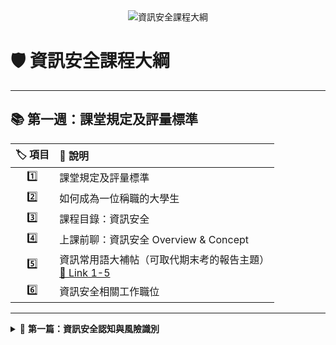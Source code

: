 
<div align="center">
  <img src="https://img.shields.io/badge/資訊安全-課程大綱-blue?style=for-the-badge&logo=markdown" alt="資訊安全課程大綱"/>
</div>

# 🛡️ 資訊安全課程大綱

---

## 📚 第一週：課堂規定及評量標準

| 🏷️ 項目 | 📄 說明 |
| :---: | :--- |
| 1️⃣ | 課堂規定及評量標準 |
| 2️⃣ | 如何成為一位稱職的大學生 |
| 3️⃣ | 課程目錄：資訊安全 |
| 4️⃣ | 上課前聊：資訊安全 Overview & Concept |
| 5️⃣ | 資訊常用語大補帖（可取代期末考的報告主題）<br>[🔗 Link 1-5](1-5.常見資訊用語_及_同學可以報告_取代期中期未考的題目.txt) |
| 6️⃣ | 資訊安全相關工作職位 |

---

<details>

<summary>📝 <b>第一篇：資訊安全認知與風險識別</b></summary>

- **📖 第1章** 資訊安全概論  
  [📂 ](CH01資訊安全概論.pptx)
- **⚖️ 第2章** 資訊法律與事件處理  
  [📄 2-1 相關教材]

<details>

<summary>🔐 <b>第二篇：信任與安全架構</b></summary>

- **🔑 第4章** 認證、授權與存取控制
- **🌐 第7章** 資訊系統與網路模型

</details>

<details>

<summary>⚠️ <b>第三篇：威脅</b></summary>

- **🚨 第3章** 資訊安全威脅
- **🦠 第10章** 惡意程式與防毒

</details>

---


> 💡 **小提醒：**
> - 可用 `<details>` 摺疊區塊讓內容更有層次
> - Markdown 支援多種 icon，讓內容更美觀！
> - 善用 VSCode 與 Copilot 提升 Markdown 編輯效率
